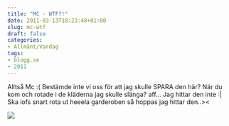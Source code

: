 ```yaml
---
title: "MC - WTF?!"
date: 2011-03-13T18:23:48+01:00
slug: mc-wtf
draft: false
categories:
- Allmänt/Vardag
tags:
- blogg.se
- 2011
---
```

Alltså Mc :( Bestämde inte vi oss för att jag skulle SPARA den här? När du kom och rotade i de kläderna jag skulle slänga? aff... Jag hittar den inte :| Ska iofs snart rota ut heeela garderoben så hoppas jag hittar den..><  
  
![](/assets/images/blogg.se/dsc02054_137419086.jpg)